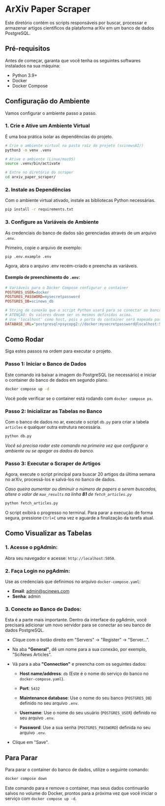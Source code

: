 # ArXiv Paper Scraper

Este diretório contém os scripts responsáveis por buscar, processar e armazenar artigos científicos da plataforma arXiv em um banco de dados PostgreSQL.

## Pré-requisitos

Antes de começar, garanta que você tenha os seguintes softwares instalados na sua máquina:
* Python 3.9+
* Docker
* Docker Compose

## Configuração do Ambiente

Vamos configurar o ambiente passo a passo.

### 1. Crie e Ative um Ambiente Virtual

É uma boa prática isolar as dependências do projeto.

```bash
# Crie o ambiente virtual na pasta raíz do projeto (scinewsAI/)
python3 -m venv .venv

# Ative o ambiente (Linux/macOS)
source .venv/bin/activate

# Entre no diretório do scraper
cd arxiv_paper_scraper/
```

### 2. Instale as Dependências

Com o ambiente virtual ativado, instale as bibliotecas Python necessárias.

```bash
pip install -r requirements.txt
```

### 3. Configure as Variáveis de Ambiente

As credenciais do banco de dados são gerenciadas através de um arquivo `.env`.

Primeiro, copie o arquivo de exemplo:

```bash
pip .env.example .env
```

Agora, abra o arquivo .env recém-criado e preencha as variáveis.

#### Exemplo de preenchimento do `.env`:

```Ini
# Variáveis para o Docker Compose configurar o container
POSTGRES_USER=docker
POSTGRES_PASSWORD=mysecretpassword
POSTGRES_DB=scinews_db

# String de conexão que o script Python usará para se conectar ao banco
# ATENÇÃO: Os valores devem ser os mesmos definidos acima.
# Use 'localhost' como host, pois a porta do container será mapeada para sua máquina.
DATABASE_URL="postgresql+psycopg2://docker:mysecretpassword@localhost:5432/scinews_db"
```

## Como Rodar

Siga estes passos na ordem para executar o projeto.

### Passo 1: Iniciar o Banco de Dados

Este comando irá baixar a imagem do PostgreSQL (se necessário) e iniciar o container do banco de dados em segundo plano.

```bash
docker compose up -d
```

Você pode verificar se o container está rodando com `docker compose ps`.

### Passo 2: Inicializar as Tabelas no Banco

Com o banco de dados no ar, execute o script `db.py` para criar a tabela `articles` e qualquer outra estrutura necessária.

```bash
python db.py
```

*Você só precisa rodar este comando na primeira vez que configurar o ambiente ou se apagar os dados do banco.*

### Passo 3: Executar o Scraper de Artigos

Agora, execute o script principal para buscar 20 artigos da última semana no arXiv, processá-los e salvá-los no banco de dados.

*Caso queira aumentar ou diminuir o número de papers a serem buscados, altere o valor de `max_results` na linha **81** de `fetch_articles.py`*

```bash
python fetch_articles.py
```

O script exibirá o progresso no terminal. Para parar a execução de forma segura, pressione `Ctrl+C` uma vez e aguarde a finalização da tarefa atual.

## Como Visualizar as Tabelas

### 1. Acesse o pgAdmin:

Abra seu navegador e acesse: `http://localhost:5050`.

### 2. Faça Login no pgAdmin:

Use as credenciais que definimos no arquivo `docker-compose.yaml`:
- **Email**: admin@scinews.com
- **Senha**: admin

### 3. Conecte ao Banco de Dados:

Esta é a parte mais importante. Dentro da interface do pgAdmin, você precisará adicionar um novo servidor para se conectar ao seu banco de dados PostgreSQL.

- Clique com o botão direito em "Servers" -> "Register" -> "Server...".

- Na aba **"General"**, dê um nome para a sua conexão, por exemplo, "SciNews Articles".

- Vá para a aba **"Connection"** e preencha com os seguintes dados:

    - **Host name/address**: `db` (Este é o nome do serviço do banco no `docker-compose.yaml`).

    - **Port**: `5432`

    - **Maintenance database**: Use o nome do seu banco (`POSTGRES_DB`) definido no seu arquivo `.env`.

    - **Username**: Use o nome do seu usuário (`POSTGRES_USER`) definido no seu arquivo `.env`.

    - **Password**: Use a sua senha (`POSTGRES_PASSWORD`) definida no seu arquivo `.env`.

- Clique em "Save".

## Para Parar

Para parar o container do banco de dados, utilize o seguinte comando:

```bash
docker compose down
```

Este comando para e remove o container, mas seus dados continuarão salvos no volume do Docker, prontos para a próxima vez que você iniciar o serviço com `docker compose up -d`.